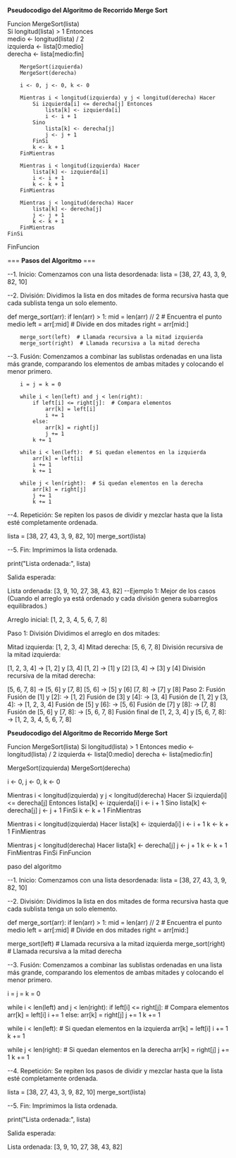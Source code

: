 **Pseudocodigo del Algoritmo de Recorrido Merge Sort**

Funcion MergeSort(lista)  
    Si longitud(lista) > 1 Entonces  
        medio <- longitud(lista) / 2  
        izquierda <- lista[0:medio]  
        derecha <- lista[medio:fin]  

        MergeSort(izquierda)  
        MergeSort(derecha)  

        i <- 0, j <- 0, k <- 0  

        Mientras i < longitud(izquierda) y j < longitud(derecha) Hacer  
            Si izquierda[i] <= derecha[j] Entonces  
                lista[k] <- izquierda[i]  
                i <- i + 1  
            Sino  
                lista[k] <- derecha[j]  
                j <- j + 1  
            FinSi  
            k <- k + 1  
        FinMientras  

        Mientras i < longitud(izquierda) Hacer  
            lista[k] <- izquierda[i]  
            i <- i + 1  
            k <- k + 1  
        FinMientras  

        Mientras j < longitud(derecha) Hacer  
            lista[k] <- derecha[j]  
            j <- j + 1  
            k <- k + 1  
        FinMientras  
    FinSi  
FinFuncion  

=== **Pasos del Algoritmo** ===

--1. Inicio: Comenzamos con una lista desordenada:
lista = [38, 27, 43, 3, 9, 82, 10]

--2. División:
Dividimos la lista en dos mitades de forma recursiva hasta que cada sublista tenga un solo elemento.

def merge_sort(arr):
    if len(arr) > 1:
        mid = len(arr) // 2  # Encuentra el punto medio
        left = arr[:mid]  # Divide en dos mitades
        right = arr[mid:]

        merge_sort(left)  # Llamada recursiva a la mitad izquierda
        merge_sort(right)  # Llamada recursiva a la mitad derecha

--3. Fusión:
Comenzamos a combinar las sublistas ordenadas en una lista más grande, comparando los elementos de ambas mitades y colocando el menor primero.

        i = j = k = 0

        while i < len(left) and j < len(right):
            if left[i] <= right[j]:  # Compara elementos
                arr[k] = left[i]
                i += 1
            else:
                arr[k] = right[j]
                j += 1
            k += 1

        while i < len(left):  # Si quedan elementos en la izquierda
            arr[k] = left[i]
            i += 1
            k += 1

        while j < len(right):  # Si quedan elementos en la derecha
            arr[k] = right[j]
            j += 1
            k += 1

--4. Repetición:
Se repiten los pasos de dividir y mezclar hasta que la lista esté completamente ordenada.

lista = [38, 27, 43, 3, 9, 82, 10]
merge_sort(lista)

--5. Fin:
Imprimimos la lista ordenada.

print("Lista ordenada:", lista)

Salida esperada:

Lista ordenada: [3, 9, 10, 27, 38, 43, 82]
--Ejemplo 1: Mejor de los casos
(Cuando el arreglo ya está ordenado y cada división genera subarreglos equilibrados.)

Arreglo inicial: [1, 2, 3, 4, 5, 6, 7, 8]

Paso 1: División
Dividimos el arreglo en dos mitades:

Mitad izquierda: [1, 2, 3, 4]
Mitad derecha: [5, 6, 7, 8]
División recursiva de la mitad izquierda:

[1, 2, 3, 4] → [1, 2] y [3, 4]
[1, 2] → [1] y [2]
[3, 4] → [3] y [4]
División recursiva de la mitad derecha:

[5, 6, 7, 8] → [5, 6] y [7, 8]
[5, 6] → [5] y [6]
[7, 8] → [7] y [8]
Paso 2: Fusión
Fusión de [1] y [2]: → [1, 2]
Fusión de [3] y [4]: → [3, 4]
Fusión de [1, 2] y [3, 4]: → [1, 2, 3, 4]
Fusión de [5] y [6]: → [5, 6]
Fusión de [7] y [8]: → [7, 8]
Fusión de [5, 6] y [7, 8]: → [5, 6, 7, 8]
Fusión final de [1, 2, 3, 4] y [5, 6, 7, 8]: → [1, 2, 3, 4, 5, 6, 7, 8]

**Pseudocodigo del Algoritmo de Recorrido Merge Sort**

Funcion MergeSort(lista) Si longitud(lista) \> 1 Entonces medio \<-
longitud(lista) / 2 izquierda \<- lista\[0:medio\] derecha \<-
lista\[medio:fin\]

MergeSort(izquierda) MergeSort(derecha)

i \<- 0, j \<- 0, k \<- 0

Mientras i \< longitud(izquierda) y j \< longitud(derecha) Hacer Si
izquierda\[i\] \<= derecha\[j\] Entonces lista\[k\] \<- izquierda\[i\] i
\<- i + 1 Sino lista\[k\] \<- derecha\[j\] j \<- j + 1 FinSi k \<- k + 1
FinMientras

Mientras i \< longitud(izquierda) Hacer lista\[k\] \<- izquierda\[i\] i
\<- i + 1 k \<- k + 1 FinMientras

Mientras j \< longitud(derecha) Hacer lista\[k\] \<- derecha\[j\] j \<-
j + 1 k \<- k + 1 FinMientras FinSi FinFuncion

paso del algoritmo

\--1. Inicio: Comenzamos con una lista desordenada: lista = \[38, 27,
43, 3, 9, 82, 10\]

\--2. División: Dividimos la lista en dos mitades de forma recursiva
hasta que cada sublista tenga un solo elemento.

def merge_sort(arr): if len(arr) \> 1: mid = len(arr) // 2 \# Encuentra
el punto medio left = arr\[:mid\] \# Divide en dos mitades right =
arr\[mid:\]

merge_sort(left) \# Llamada recursiva a la mitad izquierda
merge_sort(right) \# Llamada recursiva a la mitad derecha

\--3. Fusión: Comenzamos a combinar las sublistas ordenadas en una lista
más grande, comparando los elementos de ambas mitades y colocando el
menor primero.

i = j = k = 0

while i \< len(left) and j \< len(right): if left\[i\] \<= right\[j\]:
\# Compara elementos arr\[k\] = left\[i\] i += 1 else: arr\[k\] =
right\[j\] j += 1 k += 1

while i \< len(left): \# Si quedan elementos en la izquierda arr\[k\] =
left\[i\] i += 1 k += 1

while j \< len(right): \# Si quedan elementos en la derecha arr\[k\] =
right\[j\] j += 1 k += 1

\--4. Repetición: Se repiten los pasos de dividir y mezclar hasta que la
lista esté completamente ordenada.

lista = \[38, 27, 43, 3, 9, 82, 10\] merge_sort(lista)

\--5. Fin: Imprimimos la lista ordenada.

print(\"Lista ordenada:\", lista)

Salida esperada:

Lista ordenada: \[3, 9, 10, 27, 38, 43, 82\]

